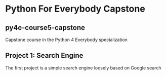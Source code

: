 # Python For Everybody Capstone
## py4e-course5-capstone
Capstone course in the Python 4 Everybody specialization

## Project 1: Search Engine
The first project is a simple search engine loosely based on Google search